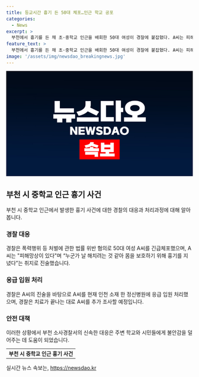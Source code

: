 ```yaml
---
title: 등교시간 흉기 든 50대 체포…인근 학교 공포
categories:
  - News
excerpt: >
  부천에서 흉기를 든 채 초·중학교 인근을 배회한 50대 여성이 경찰에 붙잡혔다. A씨는 피해망상이 있다며 흉기를 지닌 이유를 밝혔고, 현재 정신병원에 입원 중이다. A씨의 동선은 학교가 밀집한 곳으로 파악되었고, 경찰은 추가 조사를 진행할 예정이다.
feature_text: >
  부천에서 흉기를 든 채 초·중학교 인근을 배회한 50대 여성이 경찰에 붙잡혔다. A씨는 피해망상이 있다며 흉기를 지닌 이유를 밝혔고, 현재 정신병원에 입원 중이다. A씨의 동선은 학교가 밀집한 곳으로 파악되었고, 경찰은 추가 조사를 진행할 예정이다.
image: '/assets/img/newsdao_breakingnews.jpg'
---
```


<p><img src="/assets/img/newsdao_breakingnews.jpg" alt="implanttips 속보" /></p>

<h2 data-ke-size="size26">부천 시 중학교 인근 흉기 사건</h2>

<p data-ke-size="size16">부천 시 중학교 인근에서 발생한 흉기 사건에 대한 경찰의 대응과 처리과정에 대해 알아봅니다.</p>

<h3>경찰 대응</h3>

<p data-ke-size="size16">경찰은 폭력행위 등 처벌에 관한 법률 위반 혐의로 50대 여성 A씨를 긴급체포했으며, A씨는 "피해망상이 있다"며 “누군가 날 해치려는 것 같아 몸을 보호하기 위해 흉기를 지녔다”는 취지로 진술했습니다.</p>

<h3>응급 입원 처리</h3>

<p data-ke-size="size16">경찰은 A씨의 진술을 바탕으로 A씨를 현재 인천 소재 한 정신병원에 응급 입원 처리했으며, 경찰은 치료가 끝나는 대로 A씨를 추가 조사할 예정입니다.</p>

<h3>안전 대책</h3>

<p data-ke-size="size16">이러한 상황에서 부천 소사경찰서의 신속한 대응은 주변 학교와 시민들에게 불안감을 덜어주는 데 도움이 되었습니다.</p>

<table>
  <tr>
    <td style="text-align: center; height: 17px;"><b>부천 시 중학교 인근 흉기 사건</b></td>
  </tr>
</table>
실시간 뉴스 속보는, <a href="https://newsdao.kr" rel="dofollow">https://newsdao.kr</a>


